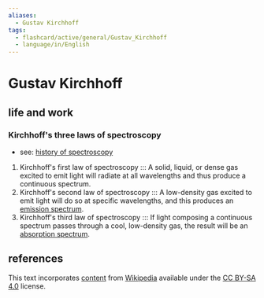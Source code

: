 ```yaml
---
aliases:
  - Gustav Kirchhoff
tags:
  - flashcard/active/general/Gustav_Kirchhoff
  - language/in/English
---
```


# Gustav Kirchhoff

## life and work

### Kirchhoff's three laws of spectroscopy

- see: [history of spectroscopy](history%20of%20spectroscopy.md)

1. Kirchhoff's first law of spectroscopy ::: A solid, liquid, or dense gas excited to emit light will radiate at all wavelengths and thus produce a continuous spectrum. <!--SR:!2025-02-16,143,290!2025-03-05,164,310-->
2. Kirchhoff's second law of spectroscopy ::: A low-density gas excited to emit light will do so at specific wavelengths, and this produces an [emission spectrum](emission%20spectrum.md). <!--SR:!2024-11-26,80,270!2024-10-18,65,310-->
3. Kirchhoff's third law of spectroscopy ::: If light composing a continuous spectrum passes through a cool, low-density gas, the result will be an [absorption spectrum](absorption%20spectroscopy.md#absorption%20spectrum). <!--SR:!2024-09-29,50,310!2025-02-07,132,290-->

## references

This text incorporates [content](https://en.wikipedia.org/wiki/Gustav_Kirchhoff) from [Wikipedia](Wikipedia.md) available under the [CC BY-SA 4.0](https://creativecommons.org/licenses/by-sa/4.0/) license.

